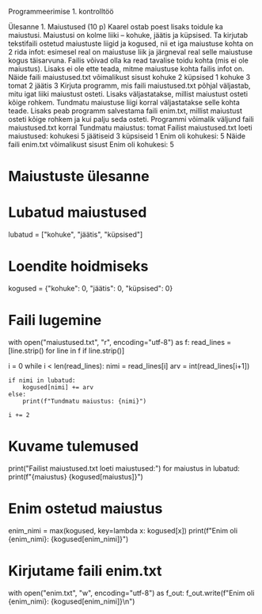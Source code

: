 Programmeerimise 1. kontrolltöö

Ülesanne 1. Maiustused (10 p)
Kaarel ostab poest lisaks toidule ka maiustusi. Maiustusi on kolme liiki – kohuke, jäätis ja
küpsised. Ta kirjutab tekstifaili ostetud maiustuste liigid ja kogused, nii et iga maiustuse
kohta on 2 rida infot: esimesel real on maiustuse liik ja järgneval real selle maiustuse kogus
täisarvuna. Failis võivad olla ka read tavalise toidu kohta (mis ei ole maiustus). Lisaks ei ole
ette teada, mitme maiustuse kohta failis infot on.
Näide faili maiustused.txt võimalikust sisust
kohuke
2
küpsised
1
kohuke
3
tomat
2
jäätis
3
Kirjuta programm, mis faili maiustused.txt põhjal väljastab, mitu igat liiki maiustust osteti.
Lisaks väljastatakse, millist maiustust osteti kõige rohkem. Tundmatu maiustuse liigi korral
väljastatakse selle kohta teade. Lisaks peab programm salvestama faili enim.txt, millist
maiustust osteti kõige rohkem ja kui palju seda osteti.
Programmi võimalik väljund faili maiustused.txt korral
Tundmatu maiustus: tomat
Failist maiustused.txt loeti maiustused:
kohukesi 5
jäätiseid 3
küpsiseid 1
Enim oli kohukesi: 5
Näide faili enim.txt võimalikust sisust
Enim oli kohukesi: 5

# Maiustuste ülesanne

# Lubatud maiustused
lubatud = ["kohuke", "jäätis", "küpsised"]

# Loendite hoidmiseks
kogused = {"kohuke": 0, "jäätis": 0, "küpsised": 0}

# Faili lugemine
with open("maiustused.txt", "r", encoding="utf-8") as f:
    read_lines = [line.strip() for line in f if line.strip()]

i = 0
while i < len(read_lines):
    nimi = read_lines[i]
    arv = int(read_lines[i+1])
    
    if nimi in lubatud:
        kogused[nimi] += arv
    else:
        print(f"Tundmatu maiustus: {nimi}")
    
    i += 2

# Kuvame tulemused
print("Failist maiustused.txt loeti maiustused:")
for maiustus in lubatud:
    print(f"{maiustus} {kogused[maiustus]}")

# Enim ostetud maiustus
enim_nimi = max(kogused, key=lambda x: kogused[x])
print(f"Enim oli {enim_nimi}: {kogused[enim_nimi]}")

# Kirjutame faili enim.txt
with open("enim.txt", "w", encoding="utf-8") as f_out:
    f_out.write(f"Enim oli {enim_nimi}: {kogused[enim_nimi]}\n")
